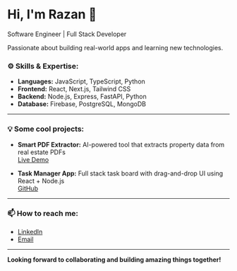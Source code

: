 # Hi, I'm Razan 👋  
Software Engineer | Full Stack Developer

Passionate about building real-world apps and learning new technologies.

### ⚙️ Skills & Expertise:
- **Languages:** JavaScript, TypeScript, Python
- **Frontend:** React, Next.js, Tailwind CSS
- **Backend:** Node.js, Express, FastAPI, Python
- **Database:** Firebase, PostgreSQL, MongoDB

---

### 💡 Some cool projects:
- **Smart PDF Extractor:** AI-powered tool that extracts property data from real estate PDFs  
  [Live Demo](https://smart-pdf-frontend-one.vercel.app)

- **Task Manager App:** Full stack task board with drag-and-drop UI using React + Node.js  
  [GitHub](https://github.com/razan310/task-manager)

---

### 📫 How to reach me:
- [LinkedIn](https://www.linkedin.com/in/your-profile](https://www.linkedin.com/in/razan-kurouni-80081033a/)](https://www.linkedin.com/public-profile/settings?trk=d_flagship3_profile_self_view_public_profile))
- [Email](mailto:razankurouni@gmail.com)

---

**Looking forward to collaborating and building amazing things together!**
